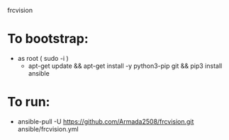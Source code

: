 frcvision

# To bootstrap:
* as root ( sudo -i )
  * apt-get update && apt-get install -y python3-pip git && pip3 install ansible

# To run:
* ansible-pull -U https://github.com/Armada2508/frcvision.git ansible/frcvision.yml